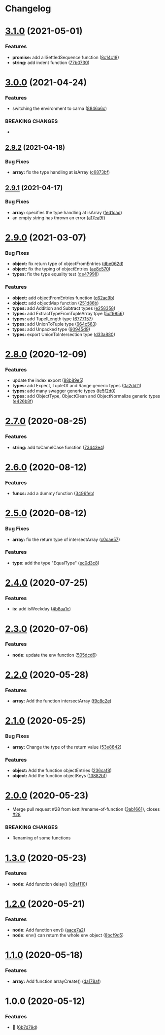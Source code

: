 # Changelog

# [3.1.0](https://github.com/kettil/tool-lib/compare/3.0.0...3.1.0) (2021-05-01)


### Features

* **promise:** add allSettledSequence function ([8c14c18](https://github.com/kettil/tool-lib/commit/8c14c1810bcc9596f8dcce0324eaed448432c30a))
* **string:** add indent function ([77b0730](https://github.com/kettil/tool-lib/commit/77b07300305521faca8049f1b41f9b29b5eb37f2))

# [3.0.0](https://github.com/kettil/tool-lib/compare/2.9.2...3.0.0) (2021-04-24)


### Features

* switching the environment to carna ([8846a6c](https://github.com/kettil/tool-lib/commit/8846a6ccb3851b788d966c7ce1ba8d9a6b07f05c))


### BREAKING CHANGES

*

## [2.9.2](https://github.com/kettil/tool-lib/compare/2.9.1...2.9.2) (2021-04-18)


### Bug Fixes

* **array:** fix the type handling at isArray ([c6873bf](https://github.com/kettil/tool-lib/commit/c6873bf9a491f1401f3d271fce27e0627a7f5555))

## [2.9.1](https://github.com/kettil/tool-lib/compare/2.9.0...2.9.1) (2021-04-17)


### Bug Fixes

* **array:** specifies the type handling at isArray ([fed1cad](https://github.com/kettil/tool-lib/commit/fed1cad37eb435cb7e5d6d9b2c1dc48de6abb846))
* an empty string has thrown an error ([a17ea9f](https://github.com/kettil/tool-lib/commit/a17ea9fd8a13f3dd24904b96febdcbf60b6c7c60))

# [2.9.0](https://github.com/kettil/tool-lib/compare/2.8.0...2.9.0) (2021-03-07)


### Bug Fixes

* **object:** fix return type of objectFromEntries ([dbe062d](https://github.com/kettil/tool-lib/commit/dbe062d0d8a89434c8b85568d58a386b97162050))
* **object:** fix the typing of objectEntries ([ae8c570](https://github.com/kettil/tool-lib/commit/ae8c5707580c5144938b64a0bc01215439e59216))
* **types:** fix the type equality test ([de47998](https://github.com/kettil/tool-lib/commit/de479987b8e787f6d09ea368c735a4a5970e996d))


### Features

* **object:** add objectFromEntries function ([c62ac9b](https://github.com/kettil/tool-lib/commit/c62ac9b32c8e308edf2acbf1e06daddfaf70160e))
* **object:** add objectMap function ([251d86b](https://github.com/kettil/tool-lib/commit/251d86bdb9801261a03de52cce5cad9e5d418e43))
* **types:** add Addition and Subtract types ([e258358](https://github.com/kettil/tool-lib/commit/e258358a9ea3cf3df697227fa49a83e30e822b33))
* **types:** add ExtractTypeFromTupleArray tpye ([5cf9856](https://github.com/kettil/tool-lib/commit/5cf98564668ab85acff93a0c89f7c84677418c0a))
* **types:** add TupelLength type ([6777157](https://github.com/kettil/tool-lib/commit/6777157704fe6bf1a18eca0ae4433e4a350c218a))
* **types:** add UnionToTuple type ([664c563](https://github.com/kettil/tool-lib/commit/664c563b38f793cb6bbb407578edb5522b7e4625))
* **types:** add Unpacked type ([90945d9](https://github.com/kettil/tool-lib/commit/90945d9adb39334208576d4909cc0d820722e95a))
* **types:** export UnionToIntersection type ([d33a880](https://github.com/kettil/tool-lib/commit/d33a880c5ad300a482a8bf0d19074eb8eeec8983))

# [2.8.0](https://github.com/kettil/tool-lib/compare/2.7.0...2.8.0) (2020-12-09)


### Features

* update the index export ([88b89e5](https://github.com/kettil/tool-lib/commit/88b89e5c6c35a4ec29374d44c45b2f3881b7ff0c))
* **types:** add Expect, TupleOf and Range generic types ([0a2ddf1](https://github.com/kettil/tool-lib/commit/0a2ddf1d19221afc940b7cbced0c49810d33808c))
* **types:** add many swagger generic types ([fe5f2d0](https://github.com/kettil/tool-lib/commit/fe5f2d06bf3f53cb09e55f38c8811ac57d2a6bd0))
* **types:** add ObjectType, ObjectClean and ObjectNormalize generic types ([e426b8f](https://github.com/kettil/tool-lib/commit/e426b8f9abe566e29c9ccf6df7c476efc35be522))

# [2.7.0](https://github.com/kettil/tool-lib/compare/2.6.0...2.7.0) (2020-08-25)


### Features

* **string:** add toCamelCase function ([73443e4](https://github.com/kettil/tool-lib/commit/73443e45acf5bc131dfae1ff0b6619926591bbd0))

# [2.6.0](https://github.com/kettil/tool-lib/compare/2.5.0...2.6.0) (2020-08-12)


### Features

* **funcs:** add a dummy function ([3496feb](https://github.com/kettil/tool-lib/commit/3496feb739ab0a73d4b5f8b872a464bb4df84af7))

# [2.5.0](https://github.com/kettil/tool-lib/compare/2.4.0...2.5.0) (2020-08-12)


### Bug Fixes

* **array:** fix the return type of intersectArray ([c0cae57](https://github.com/kettil/tool-lib/commit/c0cae572dce103ac1a913b05ca4afed79b4379d9))


### Features

* **type:** add the type "EqualType" ([ec0d3c8](https://github.com/kettil/tool-lib/commit/ec0d3c85210c4c528ef52b4084f9e2d0962f9285))

# [2.4.0](https://github.com/kettil/tool-lib/compare/2.3.0...2.4.0) (2020-07-25)


### Features

* **is:** add isWeekday ([4b8aa1c](https://github.com/kettil/tool-lib/commit/4b8aa1c8aa2b0a8f6b4b92d440ebd04777657a9f))

# [2.3.0](https://github.com/kettil/tool-lib/compare/2.2.0...2.3.0) (2020-07-06)


### Features

* **node:** update the env function ([505dcd6](https://github.com/kettil/tool-lib/commit/505dcd600c961e66f0265205945493745fe2932b))

# [2.2.0](https://github.com/kettil/tool-lib/compare/2.1.0...2.2.0) (2020-05-28)


### Features

* **array:** Add the function intersectArray ([f9c8c2e](https://github.com/kettil/tool-lib/commit/f9c8c2ec8c8c5aa0e9b2a5459d9587725360c6e9))

# [2.1.0](https://github.com/kettil/tool-lib/compare/2.0.0...2.1.0) (2020-05-25)


### Bug Fixes

* **array:** Change the type of the return value ([53e8842](https://github.com/kettil/tool-lib/commit/53e8842e8607bc6e5c378ce024e3a831f76f7db0))


### Features

* **object:** Add the function objectEntries ([236caf8](https://github.com/kettil/tool-lib/commit/236caf885336898f924a70c176539c06e20ee376))
* **object:** Add the function objectKeys ([13882b1](https://github.com/kettil/tool-lib/commit/13882b1d95014f4e37c0eb2a666811020dcc3b04))

# [2.0.0](https://github.com/kettil/tool-lib/compare/1.3.0...2.0.0) (2020-05-23)


* Merge pull request #28 from kettil/rename-of-function ([3ab1661](https://github.com/kettil/tool-lib/commit/3ab1661bae610a9a7c2ae743d7f9dcf824c39a2b)), closes [#28](https://github.com/kettil/tool-lib/issues/28)


### BREAKING CHANGES

* Renaming of some functions

# [1.3.0](https://github.com/kettil/tool-lib/compare/1.2.0...1.3.0) (2020-05-23)


### Features

* **node:** Add function delay() ([d9af110](https://github.com/kettil/tool-lib/commit/d9af110a289c11fe67a0e93db66ae92c1255a534))

# [1.2.0](https://github.com/kettil/tool-lib/compare/1.1.0...1.2.0) (2020-05-21)


### Features

* **node:** Add function env() ([aace7a2](https://github.com/kettil/tool-lib/commit/aace7a2b3a84ee869abc21b808e6096def191eba))
* **node:** env() can return the whole env object ([8bcf9d5](https://github.com/kettil/tool-lib/commit/8bcf9d5a72cba2b729f4c5491cffe925e669e6ba))

# [1.1.0](https://github.com/kettil/tool-lib/compare/1.0.0...1.1.0) (2020-05-18)


### Features

* **array:** Add function arrayCreate() ([da178af](https://github.com/kettil/tool-lib/commit/da178af4c08effabe7fa51c22a94714094421141))

# 1.0.0 (2020-05-12)


### Features

* 🐣 ([6b7d79d](https://github.com/kettil/tool-lib/commit/6b7d79da356cc9f9c9bbb99b218a513057d856f9))
